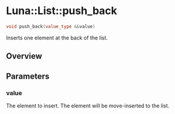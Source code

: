 # Luna::List::push_back

```c++
void push_back(value_type &&value)
```

Inserts one element at the back of the list. 

## Overview


## Parameters
### value
The element to insert. The element will be move-inserted to the list. 

